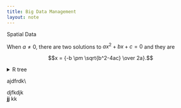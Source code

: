 ```yaml
---
title: Big Data Management
layout: note
---
```


Spatial Data

When $a \ne 0$, there are two solutions to $ax^2 + bx + c = 0$ and they are

$$x = {-b \pm \sqrt{b^2-4ac} \over 2a}.$$

<details>
  <summary>R tree</summary>


Each object is bound by an MBR, multiple MBRs grouped by a larger MBR, multiple larger MBRs grouped by an even larger MBR. Each node contains multiple MBRs of the same hierachy and is inside one disk block.<br>

Searching:<br>
Given query window $W$, find the objects that are intersecting/inside/containing $W$.
<strong>Filter-refine</strong> paradigm is used. Filter is the main discussion.<br>

Recursive algo
{% highlight python %}
dfs_r(Node n, MBR w):
    if n is non-leaf:
        for each entry e in n:
            if e intersects w:
                dfs_r(e, w)
    if n is leaf:
        for each entry e in n:
            if e.MBR intersects w && e.ptr really intersects w:
                push e.ptr to ans
{% endhighlight %}

Cost for n objects
<table class="tg">
<thead>
  <tr>
    <th class="tg-0pky">Case</th>
    <th class="tg-0pky">Cost</th>
  </tr>
</thead>
<tbody>
  <tr>
    <td class="tg-0pky">best<br></td>
    <td class="tg-0pky">$O(n)$</td>
  </tr>
  <tr>
    <td class="tg-0lax">worst</td>
    <td class="tg-0lax">$O(\log n)$</td>
  </tr>
  <tr>
    <td class="tg-0lax">average</td>
    <td class="tg-0lax">tricky<br></td>
  </tr>
</tbody>
</table>
Worst: $O(n)$
Best: $O(\log n)$
Average: tricky to find

Building:


</details>

ajdfrdk\

djfkdjk\
**jj**
kk
